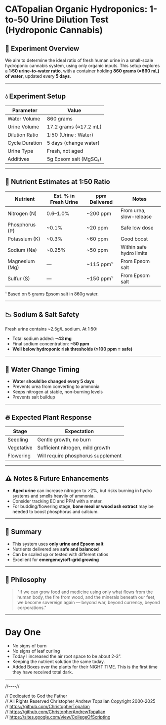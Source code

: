 # CATopalian Organic Hydroponics: 1-to-50 Urine Dilution Test (Hydroponic Cannabis)

## 🧪 Experiment Overview

We aim to determine the ideal ratio of fresh human urine in a small-scale hydroponic cannabis system, using only organic inputs. This setup explores a **1:50 urine-to-water ratio**, with a container holding **860 grams (≈860 mL) of water**, updated every **5 days**.

---

## 💧 Experiment Setup

| Parameter        | Value                  |
|------------------|------------------------|
| Water Volume     | 860 grams              |
| Urine Volume     | 17.2 grams (≈17.2 mL)  |
| Dilution Ratio   | 1:50 (Urine : Water)   |
| Cycle Duration   | 5 days (change water)  |
| Urine Type       | Fresh, not aged        |
| Additives        | 5g Epsom salt (MgSO₄)  |

---

## 🌱 Nutrient Estimates at 1:50 Ratio

| Nutrient     | Est. % in Fresh Urine | ppm Delivered | Notes |
|--------------|------------------------|---------------|-------|
| Nitrogen (N) | 0.6–1.0%               | ~200 ppm      | From urea, slow-release |
| Phosphorus (P) | ~0.1%                | ~20 ppm       | Safe low dose |
| Potassium (K) | ~0.3%                 | ~60 ppm       | Good boost |
| Sodium (Na)   | ~0.25%                | ~50 ppm       | Within safe hydro limits |
| Magnesium (Mg) | —                    | ~115 ppm¹     | From Epsom salt |
| Sulfur (S)     | —                    | ~150 ppm¹     | From Epsom salt |

¹ Based on 5 grams Epsom salt in 860g water.

---

## 📉 Sodium & Salt Safety

Fresh urine contains ~2.5g/L sodium. At 1:50:

- Total sodium added: **~43 mg**
- Final sodium concentration: **~50 ppm**
- **Well below hydroponic risk thresholds (≤100 ppm = safe)**

---

## 🔁 Water Change Timing

- **Water should be changed every 5 days**
- Prevents urea from converting to ammonia
- Keeps nitrogen at stable, non-burning levels
- Prevents salt buildup

---

## 🔥 Expected Plant Response

| Stage      | Expectation                          |
|------------|---------------------------------------|
| Seedling   | Gentle growth, no burn                |
| Vegetative| Sufficient nitrogen, mild growth      |
| Flowering  | Will require phosphorus supplement    |

---

## ⚠️ Notes & Future Enhancements

- **Aged urine** can increase nitrogen to >2%, but risks burning in hydro systems and smells heavily of ammonia.
- Consider tracking EC and PPM with a meter.
- For budding/flowering stage, **bone meal or wood ash extract** may be needed to boost phosphorus and calcium.

---

## 📌 Summary

- This system uses **only urine and Epsom salt**
- Nutrients delivered are **safe and balanced**
- Can be scaled up or tested with different ratios
- Excellent for **emergency/off-grid growing**

---

## 🧠 Philosophy

> "If we can grow food and medicine using only what flows from the human body, the fire from wood, and the minerals beneath our feet, we become sovereign again — beyond war, beyond currency, beyond corporations."

---

# Day One
* No signs of burn
* No signs of leaf curling
* Today I increased the air root space to be about 2-3".
* Keeping the nutrient solution the same today.
* Added Boxes over the plants for their NIGHT TIME. This is the first time they have received total dark.  

---

//----//

// Dedicated to God the Father  
// All Rights Reserved Christopher Andrew Topalian Copyright 2000-2025  
// https://github.com/ChristopherTopalian  
// https://github.com/ChristopherAndrewTopalian  
// https://sites.google.com/view/CollegeOfScripting  

